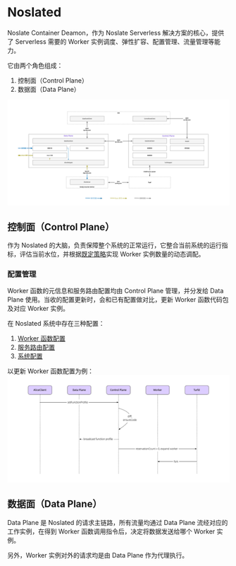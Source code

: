 # Noslated

Noslate Container Deamon，作为 Noslate Serverless 解决方案的核心，提供了 Serverless 需要的 Worker 实例调度、弹性扩容、配置管理、流量管理等能力。

它由两个角色组成：
1. 控制面（Control Plane）
2. 数据面（Data Plane）

![Noslated 结构](../../assets/noslated_arch.png)

## 控制面（Control Plane）
作为 Noslated 的大脑，负责保障整个系统的正常运行，它整合当前系统的运行指标，评估当前水位，并根据[既定策略](noslate_workers/references/scale.md)实现 Worker 实例数量的动态调配。

### 配置管理
Worker 函数的元信息和服务路由配置均由 Control Plane 管理，并分发给 Data Plane 使用。当收的配置更新时，会和已有配置做对比，更新 Worker 函数代码包及对应 Worker 实例。

在 Noslated 系统中存在三种配置：
1. [Worker 函数配置](noslate_workers/references/function_profile)
2. [服务路由配置](noslate_workers/references/service_profile)
3. [系统配置](noslate_workers/references/system_config)

以更新 Worker 函数配置为例：
![Worker 函数配置](../../assets/noslated_function_profile.png)

## 数据面（Data Plane）
Data Plane 是 Noslated 的请求主链路，所有流量均通过 Data Plane 流经对应的工作实例，在得到 Worker 函数调用指令后，决定将数据发送给哪个 Worker 实例。

另外，Worker 实例对外的请求均是由 Data Plane 作为代理执行。
